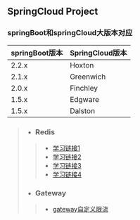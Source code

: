 ## SpringCloud Project

### springBoot和springCloud大版本对应
|springBoot版本|SpringCloud版本
|----|----|
2.2.x|Hoxton
2.1.x|Greenwich
2.0.x|Finchley
1.5.x|Edgware
1.5.x|Dalston

> * ### Redis
> > * [学习链接1](https://blog.csdn.net/qq_21078159/article/details/107180642)
> > * [学习链接2](https://blog.csdn.net/zhuyangguang0101/article/details/108095476)
> > * [学习链接3](https://blog.csdn.net/weixin_42739473/article/details/87873823)
> > * [学习链接4](https://blog.csdn.net/weixin_44775299/article/details/107030902)
> 
> * ### Gateway 
> > * [gateway自定义限流](https://guankai.github.io/2018/12/22/Spring%20cloud%20Gateway%E8%87%AA%E5%AE%9A%E4%B9%89%E9%99%90%E6%B5%81/)
